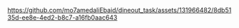 


https://github.com/mo7amedaliEbaid/dineout_task/assets/131966482/8db5135d-ee8e-4ed2-b8c7-a16fb0aac643

